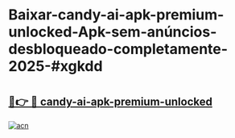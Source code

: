 # Baixar-candy-ai-apk-premium-unlocked-Apk-sem-anúncios-desbloqueado-completamente-2025-#xgkdd

# <h2><a href="https://ainizakaria.my?title=candy-ai-apk-premium-unlocked&ref=24M">🔗👉 🔴 candy-ai-apk-premium-unlocked</a></h2>

[![acn](https://github.com/user-attachments/assets/0f9c940e-d8b0-45ae-aac7-cd30a18b3e1c)](https://ainizakaria.my?title=candy-ai-apk-premium-unlocked&ref=24M)

